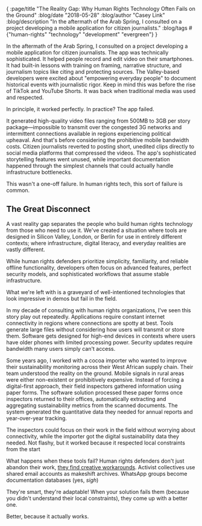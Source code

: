 {
    :page/title "The Reality Gap: Why Human Rights Technology Often Fails on the Ground"
    :blog/date "2018-05-28"
    :blog/author "Casey Link"
    :blog/description "In the aftermath of the Arab Spring, I consulted on a project developing a mobile application for citizen journalists."
    :blog/tags #{"human-rights" "technology" "development" "evergreen"}
}

In the aftermath of the Arab Spring, I consulted on a project developing a mobile application for citizen journalists.
The app was technically sophisticated. It helped people record and edit video on their smartphones. It had built-in lessons with training on framing, narrative structure, and journalism topics like citing and protecting sources.
The Valley-based developers were excited about "empowering everyday people" to document historical events with journalistic rigor.
Keep in mind this was before the rise of TikTok and YouTube Shorts. It was back when traditional media was used and respected.

In principle, it worked perfectly. In practice? The app failed.

It generated high-quality video files ranging from 500MB to 3GB per story package—impossible to transmit over the congested 3G networks and intermittent connections available in regions experiencing political upheaval.
And that's before considering the prohibitive mobile bandwidth costs.
Citizen journalists reverted to posting short, unedited clips directly to social media platforms that compressed the videos.
The app's sophisticated storytelling features went unused, while important documentation happened through the simplest channels that could actually handle infrastructure bottlenecks.

This wasn't a one-off failure. In human rights tech, this sort of failure is common.

## The Great Disconnect

A vast reality gap separates the people who build human rights technology from those who need to use it.
We've created a situation where tools are designed in Silicon Valley, London, or Berlin for use in entirely different contexts; where infrastructure, digital literacy, and everyday realities are vastly different.

While human rights defenders prioritize simplicity, familiarity, and reliable offline functionality, developers often focus on advanced features, perfect security models,
and sophisticated workflows that assume stable infrastructure.

What we're left with is a graveyard of well-intentioned technologies that look impressive in demos but fail in the field.

In my decade of consulting with human rights organizations, I've seen this story play out repeatedly.
Applications require constant internet connectivity in regions where connections are spotty at best.
Tools generate large files without considering how users will transmit or store them.
Software gets designed for high-end devices in contexts where users have older phones with limited processing power.
Security updates require bandwidth many users simply can't access.

Some years ago, I worked with a cocoa importer who wanted to improve their sustainability monitoring across their West African supply chain.
Their team understood the reality on the ground. Mobile signals in rural areas were either non-existent or prohibitively expensive.
Instead of forcing a digital-first approach, their field inspectors gathered information using paper forms.
The software solution processed these paper forms once inspectors returned to their offices,  automatically extracting and aggregating sustainability metrics from the scanned documents.
The system generated the quantitative data they needed for annual reports and year-over-year tracking.

The inspectors could focus on their work in the field without worrying about connectivity, while the importer got the digital sustainability data they needed.
Not flashy, but it worked because it respected local constraints from the start

What happens when these tools fail? Human rights defenders don't just abandon their work, [they find creative workarounds](/blog/security-paradox-human-rights-tech/).
Activist collectives use shared email accounts as makeshift archives. WhatsApp groups become documentation databases (yes, *sigh*)

They're smart, they're adaptable! When your solution fails them (because you didn't understand their local constraints), they come up with a better one. 

Better, because it actually works.

